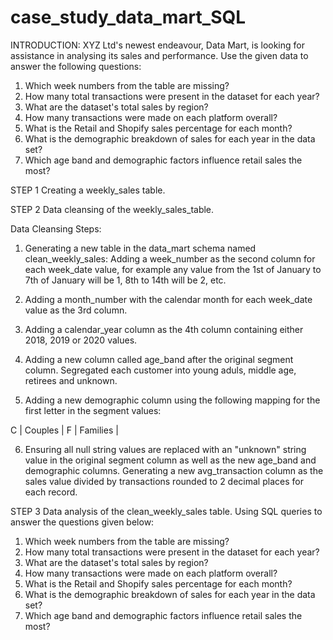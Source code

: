 # case_study_data_mart_SQL
INTRODUCTION:
XYZ Ltd's newest endeavour, Data Mart, is looking for assistance in analysing its sales and performance. Use the given data to answer the following questions:
1) Which week numbers from the table are missing? 
2) How many total transactions were present in the dataset for each year? 
3) What are the dataset's total sales by region? 
4) How many transactions were made on each platform overall? 
5) What is the Retail and Shopify sales percentage for each month? 
6) What is the demographic breakdown of sales for each year in the data set? 
7) Which age band and demographic factors influence retail sales the most?

STEP 1
Creating a weekly_sales table.

STEP 2
Data cleansing of the weekly_sales_table.

Data Cleansing Steps:

1) Generating a new table in the data_mart schema named clean_weekly_sales:
Adding a week_number as the second column for each week_date value, for example any value from the 1st of January to 7th of January will be 1, 8th to 14th will be 2, etc.

2) Adding a month_number with the calendar month for each week_date value as the 3rd column.

3) Adding a calendar_year column as the 4th column containing either 2018, 2019 or 2020 values.

4) Adding a new column called age_band after the original segment column. Segregated each customer into young aduls, middle age, retirees and unknown.

5) Adding a new demographic column using the following mapping for the first letter in the segment values:

C | Couples |
F | Families |
 
6) Ensuring all null string values are replaced with an "unknown" string value in the original segment column as well as the new age_band and demographic columns.
Generating a new avg_transaction column as the sales value divided by transactions rounded to 2 decimal places for each record.

STEP 3
Data analysis of the clean_weekly_sales table. Using SQL queries to answer the questions given below:

1) Which week numbers from the table are missing? 
2) How many total transactions were present in the dataset for each year? 
3) What are the dataset's total sales by region? 
4) How many transactions were made on each platform overall? 
5) What is the Retail and Shopify sales percentage for each month? 
6) What is the demographic breakdown of sales for each year in the data set? 
7) Which age band and demographic factors influence retail sales the most?
